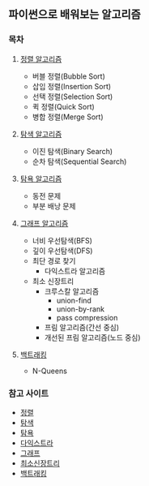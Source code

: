 ## 파이썬으로 배워보는 알고리즘

### 목차
1) [정렬 알고리즘](https://github.com/dnjscksdn98/algorithm-sorting)
    - 버블 정렬(Bubble Sort)
    - 삽입 정렬(Insertion Sort)
    - 선택 정렬(Selection Sort)
    - 퀵 정렬(Quick Sort)
    - 병합 정렬(Merge Sort)

2) [탐색 알고리즘](https://github.com/dnjscksdn98/algorithm-searching)
    - 이진 탐색(Binary Search)
    - 순차 탐색(Sequential Search)
    
3) [탐욕 알고리즘](https://velog.io/@dnjscksdn98/%EC%95%8C%EA%B3%A0%EB%A6%AC%EC%A6%98-%ED%83%90%EC%9A%95-%EC%95%8C%EA%B3%A0%EB%A6%AC%EC%A6%98)
    - 동전 문제
    - 부분 배낭 문제

4) [그래프 알고리즘](https://github.com/dnjscksdn98/algorithm-graph)
    - 너비 우선탐색(BFS)
    - 깊이 우선탐색(DFS)
    - 최단 경로 찾기
      - 다익스트라 알고리즘
    - 최소 신장트리
      - 크루스칼 알고리즘
        - union-find
        - union-by-rank
        - pass compression
      - 프림 알고리즘(간선 중심)
      - 개선된 프림 알고리즘(노드 중심)
      
5) [백트래킹](https://github.com/dnjscksdn98/algorithm-backtracking)
    - N-Queens
        
### 참고 사이트
- [정렬](https://velog.io/@dnjscksdn98/%EC%95%8C%EA%B3%A0%EB%A6%AC%EC%A6%98-%EC%A0%95%EB%A0%AC)
- [탐색](https://velog.io/@dnjscksdn98/%EC%95%8C%EA%B3%A0%EB%A6%AC%EC%A6%98-%ED%83%90%EC%83%89)
- [탐욕](https://velog.io/@dnjscksdn98/%EC%95%8C%EA%B3%A0%EB%A6%AC%EC%A6%98-%ED%83%90%EC%9A%95-%EC%95%8C%EA%B3%A0%EB%A6%AC%EC%A6%98)
- [다익스트라](https://velog.io/@dnjscksdn98/%EC%95%8C%EA%B3%A0%EB%A6%AC%EC%A6%98-%EB%8B%A4%EC%9D%B5%EC%8A%A4%ED%8A%B8%EB%9D%BC)
- [그래프](https://velog.io/@dnjscksdn98/%EC%95%8C%EA%B3%A0%EB%A6%AC%EC%A6%98-%EA%B7%B8%EB%9E%98%ED%94%84)
- [최소신장트리](https://velog.io/@dnjscksdn98/%EC%95%8C%EA%B3%A0%EB%A6%AC%EC%A6%98-%EC%B5%9C%EC%86%8C-%EC%8B%A0%EC%9E%A5-%ED%8A%B8%EB%A6%AC)
- [백트래킹](https://velog.io/@dnjscksdn98/%EC%95%8C%EA%B3%A0%EB%A6%AC%EC%A6%98-%EB%B0%B1-%ED%8A%B8%EB%9E%98%ED%82%B9)
